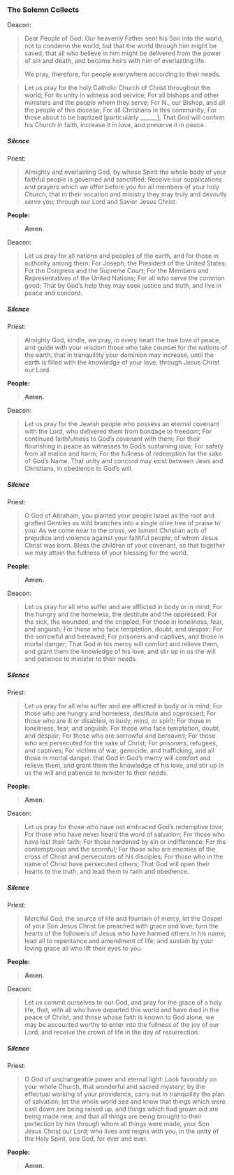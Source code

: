 ### The Solemn Collects

Deacon:
> Dear People of God: Our heavenly Father sent his Son into the world, not to condemn the world, but that the world through him might be saved; that all who believe in him might be delivered from the power of sin and death, and become heirs with him of everlasting life.
>
> We pray, therefore, for people everywhere according to their needs.

> Let us pray for the holy Catholic Church of Christ throughout the world; For its unity in witness and service; For all bishops and other ministers and the people whom they serve; For N., our Bishop, and all the people of this diocese; For all Christians in this community; For those about to be baptized [particularly ______]; That God will confirm his Church in faith, increase it in love, and preserve it in peace.


##### Silence

Priest:
> Almighty and everlasting God, by whose Spirit the whole body of your faithful people is governed and sanctified: Receive our supplications and prayers which we offer before you for all members of your holy Church, that in their vocation and ministry they may truly and devoutly serve you; through our Lord and Savior Jesus Christ.

**People:**
> **Amen.**

Deacon:
> Let us pray for all nations and peoples of the earth, and for those in authority among them; For Joseph, the President of the United States; For the Congress and the Supreme Court; For the Members and Representatives of the United Nations; For all who serve the common good; That by God’s help they may seek justice and truth, and live in peace and concord.

##### Silence

Priest:
> Almighty God, kindle, we pray, in every heart the true love of peace, and guide with your wisdom those who take counsel for the nations of the earth; that in tranquillity your dominion may increase, until the earth is filled with the knowledge of your love; through Jesus Christ our Lord.

**People:**
> **Amen.**

Deacon:
> Let us pray for the Jewish people who possess an eternal covenant with the Lord, who delivered them from bondage to freedom; For continued faithfulness to God’s covenant with them; For their flourishing in peace as witnesses to God’s sustaining love; For safety from all malice and harm; For the fullness of redemption for the sake of God’s Name. That unity and concord may exist between Jews and Christians, in obedience to God’s will.

##### Silence


Priest:
> O God of Abraham, you planted your people Israel as the root and grafted Gentiles as wild branches into a single olive tree of praise to you: As we come near to the cross, we lament Christian acts of prejudice and violence against your faithful people, of whom Jesus Christ was born. Bless the children of your covenant, so that together we may attain the fullness of your blessing for the world. 

**People:**
> **Amen.**


Deacon:
> Let us pray for all who suffer and are afflicted in body or in mind; For the hungry and the homeless, the destitute and the oppressed; For the sick, the wounded, and the crippled; For those in loneliness, fear, and anguish; For those who face temptation, doubt, and despair; For the sorrowful and bereaved; For prisoners and captives, and those in mortal danger; That God in his mercy will comfort and relieve them, and grant them the knowledge of his love, and stir up in us the will and patience to minister to their needs.

##### Silence


Priest:
> Let us pray for all who suffer and are afflicted in body or in mind; For those who are hungry and homeless, destitute and oppressed; For those who are ill or disabled, in body, mind, or spirit; For those in loneliness, fear, and anguish; For those who face temptation, doubt, and despair; For those who are sorrowful and bereaved; For those who are persecuted for the sake of Christ; For prisoners, refugees, and captives; For victims of war, genocide, and trafficking, and all those in mortal danger: that God in God’s mercy will comfort and relieve them, and grant them the knowledge of his love, and stir up in us the will and patience to minister to their needs.

**People:**
> **Amen.**

Deacon:
> Let us pray for those who have not embraced God’s redemptive love; For those who have never heard the word of salvation; For those who have lost their faith; For those hardened by sin or indifference; For the contemptuous and the scornful; For those who are enemies of the cross of Christ and persecutors of his disciples; For those who in the name of Christ have persecuted others; That God will open their hearts to the truth, and lead them to faith and obedience.

##### Silence

Priest:
> Merciful God, the source of life and fountain of mercy, let the Gospel of your Son Jesus Christ be preached with grace and love; turn the hearts of the followers of Jesus who have harmed others in his name; lead all to repentance and amendment of life; and sustain by your loving grace all who lift their eyes to you. 

**People:**
> **Amen.**

Deacon:
> Let us commit ourselves to our God, and pray for the grace of a holy life, that, with all who have departed this world and have died in the peace of Christ, and those whose faith is known to God alone, we may be accounted worthy to enter into the fullness of the joy of our Lord, and receive the crown of life in the day of resurrection.

##### Silence

Priest:
> O God of unchangeable power and eternal light: Look favorably on your whole Church, that wonderful and sacred mystery; by the effectual working of your providence, carry out in tranquillity the plan of salvation; let the whole world see and know that things which were cast down are being raised up, and things which had grown old are being made new, and that all things are being brought to their perfection by him through whom all things were made, your Son Jesus Christ our Lord; who lives and reigns with you, in the unity of the Holy Spirit, one God, for ever and ever.

**People:**
> **Amen.**
